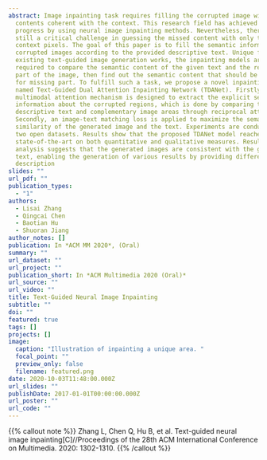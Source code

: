 ```yaml
---
abstract: Image inpainting task requires filling the corrupted image with
  contents coherent with the context. This research field has achieved promising
  progress by using neural image inpainting methods. Nevertheless, there is
  still a critical challenge in guessing the missed content with only the
  context pixels. The goal of this paper is to fill the semantic information in
  corrupted images according to the provided descriptive text. Unique from
  existing text-guided image generation works, the inpainting models are
  required to compare the semantic content of the given text and the remaining
  part of the image, then find out the semantic content that should be filled
  for missing part. To fulfill such a task, we propose a novel inpainting model
  named Text-Guided Dual Attention Inpainting Network (TDANet). Firstly, a dual
  multimodal attention mechanism is designed to extract the explicit semantic
  information about the corrupted regions, which is done by comparing the
  descriptive text and complementary image areas through reciprocal attention.
  Secondly, an image-text matching loss is applied to maximize the semantic
  similarity of the generated image and the text. Experiments are conducted on
  two open datasets. Results show that the proposed TDANet model reaches new
  state-of-the-art on both quantitative and qualitative measures. Result
  analysis suggests that the generated images are consistent with the guidance
  text, enabling the generation of various results by providing different
  description
slides: ""
url_pdf: ""
publication_types:
  - "1"
authors:
  - Lisai Zhang
  - Qingcai Chen
  - Baotian Hu
  - Shuoran Jiang
author_notes: []
publication: In *ACM MM 2020*, (Oral)
summary: ""
url_dataset: ""
url_project: ""
publication_short: In *ACM Multimedia 2020 (Oral)*
url_source: ""
url_video: ""
title: Text-Guided Neural Image Inpainting
subtitle: ""
doi: ""
featured: true
tags: []
projects: []
image:
  caption: "Illustration of inpainting a unique area. "
  focal_point: ""
  preview_only: false
  filename: featured.png
date: 2020-10-03T11:48:00.000Z
url_slides: ""
publishDate: 2017-01-01T00:00:00.000Z
url_poster: ""
url_code: ""
---
```


{{% callout note %}}
Zhang L, Chen Q, Hu B, et al. Text-guided neural image inpainting[C]//Proceedings of the 28th ACM International Conference on Multimedia. 2020: 1302-1310.
{{% /callout %}}
